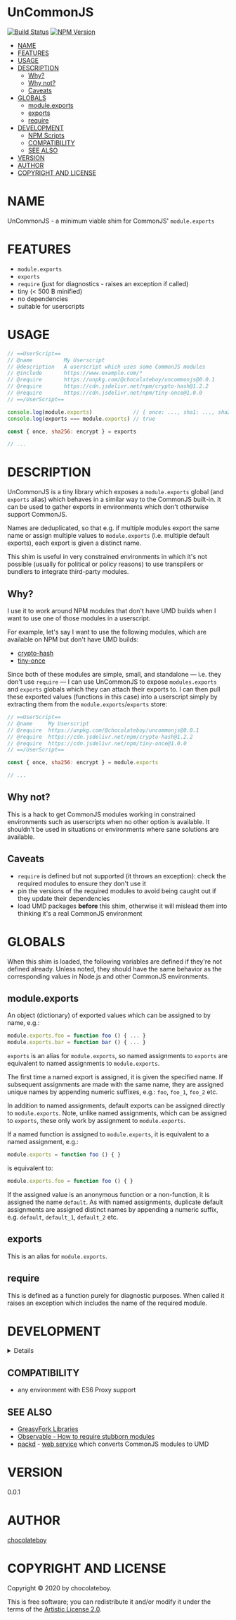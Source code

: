 # UnCommonJS

[![Build Status](https://secure.travis-ci.org/chocolateboy/uncommonjs.svg)](https://travis-ci.org/chocolateboy/uncommonjs)
[![NPM Version](https://img.shields.io/npm/v/@chocolateboy/uncommonjs.svg)](https://www.npmjs.org/package/@chocolateboy/uncommonjs)

<!-- toc -->

- [NAME](#name)
- [FEATURES](#features)
- [USAGE](#usage)
- [DESCRIPTION](#description)
  - [Why?](#why)
  - [Why not?](#why-not)
  - [Caveats](#caveats)
- [GLOBALS](#globals)
  - [module.exports](#moduleexports)
  - [exports](#exports)
  - [require](#require)
- [DEVELOPMENT](#development)
  - [NPM Scripts](#npm-scripts)
  - [COMPATIBILITY](#compatibility)
  - [SEE ALSO](#see-also)
- [VERSION](#version)
- [AUTHOR](#author)
- [COPYRIGHT AND LICENSE](#copyright-and-license)

<!-- tocstop -->

# NAME

UnCommonJS - a minimum viable shim for CommonJS' `module.exports`

# FEATURES

- `module.exports`
- `exports`
- `require` (just for diagnostics - raises an exception if called)
- tiny (&lt; 500 B minified)
- no dependencies
- suitable for userscripts

# USAGE

```javascript
// ==UserScript==
// @name          My Userscript
// @description   A userscript which uses some CommonJS modules
// @include       https://www.example.com/*
// @require       https://unpkg.com/@chocolateboy/uncommonjs@0.0.1
// @require       https://cdn.jsdelivr.net/npm/crypto-hash@1.2.2
// @require       https://cdn.jsdelivr.net/npm/tiny-once@1.0.0
// ==/UserScript==

console.log(module.exports)             // { once: ..., sha1: ..., sha256: ..., ... }
console.log(exports === module.exports) // true

const { once, sha256: encrypt } = exports

// ...
```

# DESCRIPTION

UnCommonJS is a tiny library which exposes a `module.exports` global (and
`exports` alias) which behaves in a similar way to the CommonJS built-in. It
can be used to gather exports in environments which don't otherwise support
CommonJS.

Names are deduplicated, so that e.g. if multiple modules export the same name
or assign multiple values to `module.exports` (i.e. multiple default exports),
each export is given a distinct name.

This shim is useful in very constrained environments in which it's not possible
(usually for political or policy reasons) to use transpilers or bundlers to
integrate third-party modules.

## Why?

I use it to work around NPM modules that don't have UMD builds when I want to
use one of those modules in a userscript.

For example, let's say I want to use the following modules, which are available
on NPM but don't have UMD builds:

- [crypto-hash](https://www.npmjs.com/package/crypto-hash)
- [tiny-once](https://www.npmjs.com/package/tiny-once)

Since both of these modules are simple, small, and standalone — i.e. they don't
use `require` — I can use UnCommonJS to expose `modules.exports` and `exports`
globals which they can attach their exports to. I can then pull these exported
values (functions in this case) into a userscript simply by extracting them
from the `module.exports`/`exports` store:

```javascript
// ==UserScript==
// @name     My Userscript
// @require  https://unpkg.com/@chocolateboy/uncommonjs@0.0.1
// @require  https://cdn.jsdelivr.net/npm/crypto-hash@1.2.2
// @require  https://cdn.jsdelivr.net/npm/tiny-once@1.0.0
// ==/UserScript==

const { once, sha256: encrypt } = module.exports

// ...
```

## Why not?

This is a hack to get CommonJS modules working in constrained environments such
as userscripts when no other option is available. It shouldn't be used in
situations or environments where sane solutions are available.

## Caveats

- `require` is defined but not supported (it throws an exception): check the
  required modules to ensure they don't use it
- pin the versions of the required modules to avoid being caught out if they
  update their dependencies
- load UMD packages **before** this shim, otherwise it will mislead them into
  thinking it's a real CommonJS environment

# GLOBALS

When this shim is loaded, the following variables are defined if they're not
defined already. Unless noted, they should have the same behavior as the
corresponding values in Node.js and other CommonJS environments.

## module.exports

An object (dictionary) of exported values which can be assigned to by name, e.g.:

```javascript
module.exports.foo = function foo () { ... }
module.exports.bar = function bar () { ... }
```

`exports` is an alias for `module.exports`, so named assignments to `exports`
are equivalent to named assignments to `module.exports`.

The first time a named export is assigned, it is given the specified name. If
subsequent assignments are made with the same name, they are assigned unique
names by appending numeric suffixes, e.g.: `foo`, `foo_1`, `foo_2` etc.

In addition to named assignments, default exports can be assigned directly to
`module.exports`. Note, unlike named assignments, which can be assigned to
`exports`, these only work by assignment to `module.exports`.

If a named function is assigned to `module.exports`, it is equivalent to a
named assignment, e.g.:

```javascript
module.exports = function foo () { }
```

is equivalent to:

```javascript
module.exports.foo = function foo () { }
```

If the assigned value is an anonymous function or a non-function, it is
assigned the name `default`. As with named assignments, duplicate default
assignments are assigned distinct names by appending a numeric suffix, e.g.
`default`, `default_1`, `default_2` etc.

## exports

This is an alias for `module.exports`.

## require

This is defined as a function purely for diagnostic purposes. When called it
raises an exception which includes the name of the required module.

# DEVELOPMENT

<details>

## NPM Scripts

The following NPM scripts are available:

* build - generate a minified version of the shim

</details>

## COMPATIBILITY

- any environment with ES6 Proxy support

## SEE ALSO

- [GreasyFork Libraries](https://greasyfork.org/en/scripts/libraries)
- [Observable - How to require stubborn modules](https://observablehq.com/@observablehq/how-to-require-stubborn-modules)
- [packd](https://github.com/Rich-Harris/packd) - [web service](https://bundle.run/) which converts CommonJS modules to UMD

# VERSION

0.0.1

# AUTHOR

[chocolateboy](mailto:chocolate@cpan.org)

# COPYRIGHT AND LICENSE

Copyright © 2020 by chocolateboy.

This is free software; you can redistribute it and/or modify it under the
terms of the [Artistic License 2.0](https://www.opensource.org/licenses/artistic-license-2.0.php).
